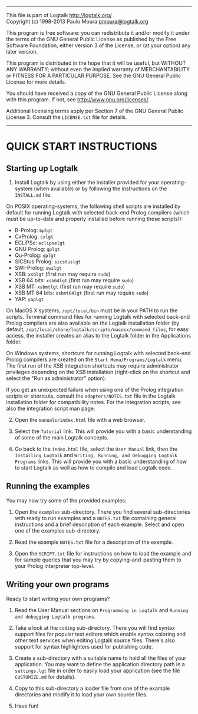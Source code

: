 ________________________________________________________________________

This file is part of Logtalk <http://logtalk.org/>  
Copyright (c) 1998-2013 Paulo Moura <pmoura@logtalk.org>

This program is free software: you can redistribute it and/or modify
it under the terms of the GNU General Public License as published by
the Free Software Foundation, either version 3 of the License, or
(at your option) any later version.

This program is distributed in the hope that it will be useful,
but WITHOUT ANY WARRANTY; without even the implied warranty of
MERCHANTABILITY or FITNESS FOR A PARTICULAR PURPOSE.  See the
GNU General Public License for more details.

You should have received a copy of the GNU General Public License
along with this program.  If not, see <http://www.gnu.org/licenses/>.

Additional licensing terms apply per Section 7 of the GNU General
Public License 3. Consult the `LICENSE.txt` file for details.
________________________________________________________________________


QUICK START INSTRUCTIONS
========================

Starting up Logtalk
-------------------

1. Install Logtalk by using either the installer provided for your 
operating-system (when available) or by following the instructions 
on the `INSTALL.md` file.

On POSIX operating-systems, the following shell scripts are installed 
by default for running Logtalk with selected back-end Prolog compilers 
(which must be up-to-date and properly installed before running these
scripts!):

* B-Prolog:       `bplgt`
* CxProlog:       `cxlgt`
* ECLiPSe:        `eclipselgt`
* GNU Prolog:     `gplgt`
* Qu-Prolog:      `qplgt`
* SICStus Prolog: `sicstuslgt`
* SWI-Prolog:     `swilgt`
* XSB:            `xsblgt`     (first run may require `sudo`)
* XSB 64 bits:    `xsb64lgt`   (first run may require `sudo`)
* XSB MT:         `xsbmtlgt`   (first run may require `sudo`)
* XSB MT 64 bits: `xsbmt64lgt` (first run may require `sudo`)
* YAP:            `yaplgt`

On MacOS X systems, `/opt/local/bin` must be in your PATH to run the scripts.
Terminal command files for running Logtalk with selected back-end Prolog 
compilers are also available on the Logtalk installation folder (by default,
`/opt/local/share/logtalk/scripts/macosx/command_files`; for easy access, the
installer creates an alias to the Logtalk folder in the Applications folder.

On Windows systems, shortcuts for running Logtalk with selected back-end 
Prolog compilers are created on the `Start Menu/Programs/Logtalk` menu.
The first run of the XSB integration shortcuts may require administrator
privileges depending on the XSB installation (right-click on the shortcut
and select the "Run as administrator" option).

If you get an unexpected failure when using one of the Prolog integration
scripts or shortcuts, consult the `adapters/NOTES.txt` file in the Logtalk
installation folder for compatibility notes. For the integration scripts,
see also the integration script man page.

2. Open the `manuals/index.html` file with a web browser.

3. Select the `Tutorial` link. This will provide you with a basic 
understanding of some of the main Logtalk concepts.

4. Go back to the `index.html` file, select the `User Manual` link, then
the `Installing Logtalk` and `Writing, Running, and Debugging Logtalk
Programs` links. This will provide you with a basic understanding of 
how to start Logtalk as well as how to compile and load Logtalk code.


Running the examples
--------------------

You may now try some of the provided examples:

1. Open the `examples` sub-directory. There you find several sub-directories
with ready to run examples and a `NOTES.txt` file containing general 
instructions and a brief description of each example. Select and open one 
of the examples sub-directory.

2. Read the example `NOTES.txt` file for a description of the example.

3. Open the `SCRIPT.txt` file for instructions on how to load the example 
and for sample queries that you may try by copying-and-pasting them to 
your Prolog interpreter top-level.


Writing your own programs
-------------------------

Ready to start writing your own programs?

1. Read the User Manual sections on `Programming in Logtalk` and `Running 
and debugging Logtalk programs`.

2. Take a look at the `coding` sub-directory. There you will find syntax 
support files for popular text editors which enable syntax coloring and
other text services when editing Logtalk source files. There's also
support for syntax highlighters used for publishing code.

3. Create a sub-directory with a suitable name to hold all the files of 
your application. You may want to define the application directory path
in a `settings.lgt` file in order to easily load your application (see 
the file `CUSTOMIZE.md` for details).

4. Copy to this sub-directory a loader file from one of the example 
directories and modify it to load your own source files.

5. Have fun!
